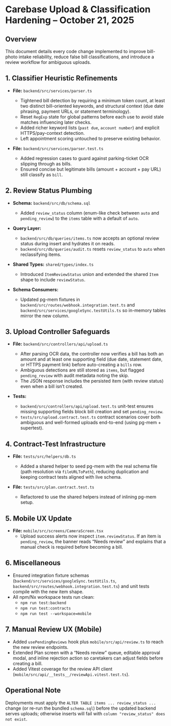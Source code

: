 # Carebase Upload & Classification Hardening – October 21, 2025

## Overview

This document details every code change implemented to improve bill-photo intake reliability, reduce false bill classifications, and introduce a review workflow for ambiguous uploads.

## 1. Classifier Heuristic Refinements

- **File:** `backend/src/services/parser.ts`  
  - Tightened bill detection by requiring a minimum token count, at least two distinct bill-oriented keywords, and structural context (due date phrasing, payment URLs, or statement terminology).  
  - Reset `RegExp` state for global patterns before each use to avoid stale matches influencing later checks.  
  - Added richer keyword lists (`past due`, `account number`) and explicit HTTPS/pay-context detection.  
  - Left appointment scoring untouched to preserve existing behavior.

- **File:** `backend/src/services/parser.test.ts`  
  - Added regression cases to guard against parking-ticket OCR slipping through as bills.  
  - Ensured concise but legitimate bills (amount + account + pay URL) still classify as `bill`.

## 2. Review Status Plumbing

- **Schema:** `backend/src/db/schema.sql`  
  - Added `review_status` column (enum-like check between `auto` and `pending_review`) to the `items` table with a default of `auto`.

- **Query Layer:**  
  - `backend/src/db/queries/items.ts` now accepts an optional review status during insert and hydrates it on reads.  
  - `backend/src/db/queries/audit.ts` resets `review_status` to `auto` when reclassifying items.

- **Shared Types:** `shared/types/index.ts`  
  - Introduced `ItemReviewStatus` union and extended the shared `Item` shape to include `reviewStatus`.

- **Schema Consumers:**  
  - Updated pg-mem fixtures in `backend/src/routes/webhook.integration.test.ts` and `backend/src/services/googleSync.testUtils.ts` so in-memory tables mirror the new column.

## 3. Upload Controller Safeguards

- **File:** `backend/src/controllers/api/upload.ts`  
  - After parsing OCR data, the controller now verifies a bill has both an amount and at least one supporting field (due date, statement date, or HTTPS payment link) before auto-creating a `bills` row.  
  - Ambiguous detections are still stored as `items`, but flagged `pending_review` with audit metadata noting the skip.  
  - The JSON response includes the persisted item (with review status) even when a bill isn’t created.

- **Tests:**  
  - `backend/src/controllers/api/upload.test.ts` unit-test ensures missing supporting fields block bill creation and set `pending_review`.  
  - `tests/src/upload.contract.test.ts` contract scenarios cover both ambiguous and well-formed uploads end-to-end (using pg-mem + supertest).

## 4. Contract-Test Infrastructure

- **File:** `tests/src/helpers/db.ts`  
  - Added a shared helper to seed pg-mem with the real schema file (path resolution via `fileURLToPath`), reducing duplication and keeping contract tests aligned with live schema.

- **File:** `tests/src/plan.contract.test.ts`  
  - Refactored to use the shared helpers instead of inlining pg-mem setup.

## 5. Mobile UX Update

- **File:** `mobile/src/screens/CameraScreen.tsx`  
  - Upload success alerts now inspect `item.reviewStatus`. If an item is `pending_review`, the banner reads “Needs review” and explains that a manual check is required before becoming a bill.

## 6. Miscellaneous

- Ensured integration fixture schemas (`backend/src/services/googleSync.testUtils.ts`, `backend/src/routes/webhook.integration.test.ts`) and unit tests compile with the new item shape.
- All npm/Nx workspace tests run clean:  
  - `npm run test:backend`  
  - `npm run test:contracts`  
  - `npm run test --workspace=mobile`

## 7. Manual Review UX (Mobile)

- Added `usePendingReviews` hook plus `mobile/src/api/review.ts` to reach the new review endpoints.
- Extended Plan screen with a “Needs review” queue, editable approval modal, and inline rejection action so caretakers can adjust fields before creating a bill.
- Added Vitest coverage for the review API client (`mobile/src/api/__tests__/reviewApi.vitest.test.ts`).

## Operational Note

Deployments must apply the `ALTER TABLE items ... review_status ...` change (or re-run the bundled `schema.sql`) before the updated backend serves uploads; otherwise inserts will fail with `column "review_status" does not exist`.
